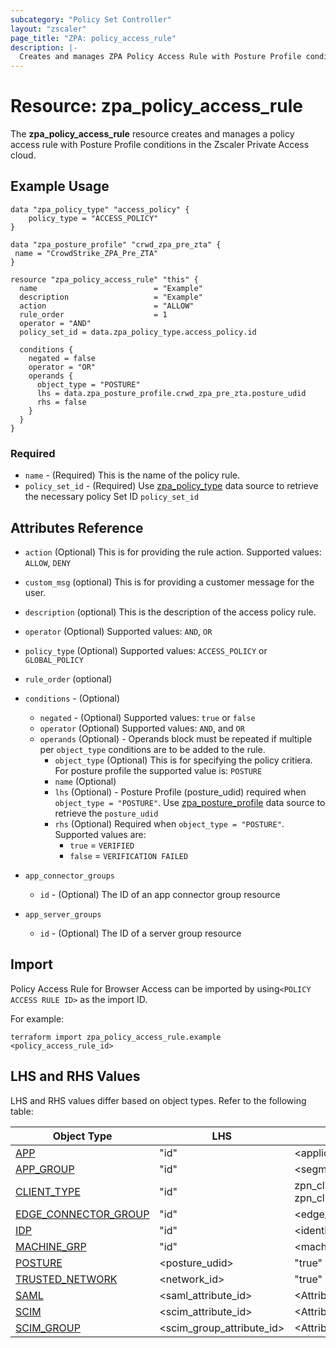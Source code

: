 ```yaml
---
subcategory: "Policy Set Controller"
layout: "zscaler"
page_title: "ZPA: policy_access_rule"
description: |-
  Creates and manages ZPA Policy Access Rule with Posture Profile conditions.
---
```


# Resource: zpa_policy_access_rule

The **zpa_policy_access_rule** resource creates and manages a policy access rule with Posture Profile conditions in the Zscaler Private Access cloud.

## Example Usage

```hcl
data "zpa_policy_type" "access_policy" {
    policy_type = "ACCESS_POLICY"
}

data "zpa_posture_profile" "crwd_zpa_pre_zta" {
 name = "CrowdStrike_ZPA_Pre_ZTA"
}

resource "zpa_policy_access_rule" "this" {
  name                          = "Example"
  description                   = "Example"
  action                        = "ALLOW"
  rule_order                    = 1
  operator = "AND"
  policy_set_id = data.zpa_policy_type.access_policy.id

  conditions {
    negated = false
    operator = "OR"
    operands {
      object_type = "POSTURE"
      lhs = data.zpa_posture_profile.crwd_zpa_pre_zta.posture_udid
      rhs = false
    }
  }
}
```

### Required

* `name` - (Required) This is the name of the policy rule.
* `policy_set_id` - (Required) Use [zpa_policy_type](https://registry.terraform.io/providers/zscaler/zpa/latest/docs/data-sources/zpa_policy_type) data source to retrieve the necessary policy Set ID ``policy_set_id``

## Attributes Reference

* `action` (Optional) This is for providing the rule action. Supported values: ``ALLOW``, ``DENY``
* `custom_msg` (optional) This is for providing a customer message for the user.
* `description` (optional) This is the description of the access policy rule.
* `operator` (Optional) Supported values: ``AND``, ``OR``
* `policy_type` (Optional) Supported values: ``ACCESS_POLICY`` or ``GLOBAL_POLICY``
* `rule_order` (optional)

* `conditions` - (Optional)
  * `negated` - (Optional) Supported values: ``true`` or ``false``
  * `operator` (Optional) Supported values: ``AND``, and ``OR``
  * `operands` (Optional) - Operands block must be repeated if multiple per `object_type` conditions are to be added to the rule.
    * `object_type` (Optional) This is for specifying the policy critiera. For posture profile the supported value is:  `POSTURE`
    * `name` (Optional)
    * `lhs` (Optional) - Posture Profile (posture_udid) required when ``object_type = "POSTURE"``. Use [zpa_posture_profile](https://registry.terraform.io/providers/zscaler/zpa/latest/docs/data-sources/zpa_posture_profile) data source to retrieve the ``posture_udid``
    * `rhs` (Optional) Required when ``object_type = "POSTURE"``. Supported values are:
      * ``true`` = ``VERIFIED``
      * ``false`` = ``VERIFICATION FAILED``

* `app_connector_groups`
  * `id` - (Optional) The ID of an app connector group resource

* `app_server_groups`
  * `id` - (Optional) The ID of a server group resource

## Import

Policy Access Rule for Browser Access can be imported by using`<POLICY ACCESS RULE ID>` as the import ID.

For example:

```shell
terraform import zpa_policy_access_rule.example <policy_access_rule_id>
```

## LHS and RHS Values

LHS and RHS values differ based on object types. Refer to the following table:

| Object Type | LHS| RHS
|----------|-----------|----------
| [APP](https://registry.terraform.io/providers/zscaler/zpa/latest/docs/resources/zpa_application_segment) | "id" | <application_segment_ID> |
| [APP_GROUP](https://registry.terraform.io/providers/zscaler/zpa/latest/docs/resources/zpa_segment_group) | "id" | <segment_group_ID> |
| [CLIENT_TYPE](https://registry.terraform.io/providers/zscaler/zpa/latest/docs/resources/zpa_application_segment_browser_access) | "id" | zpn_client_type_zappl or zpn_client_type_exporter |
| [EDGE_CONNECTOR_GROUP](https://registry.terraform.io/providers/zscaler/zpa/latest/docs/data-sources/zpa_cloud_connector_group) | "id" | <edge_connector_ID> |
| [IDP](https://registry.terraform.io/providers/zscaler/zpa/latest/docs/data-sources/zpa_idp_controller) | "id" | <identity_provider_ID> |
| [MACHINE_GRP](https://registry.terraform.io/providers/zscaler/zpa/latest/docs/data-sources/zpa_machine_group) | "id" | <machine_group_ID> |
| [POSTURE](https://registry.terraform.io/providers/zscaler/zpa/latest/docs/data-sources/zpa_posture_profile) | <posture_udid>  | "true" / "false" |
| [TRUSTED_NETWORK](https://registry.terraform.io/providers/zscaler/zpa/latest/docs/data-sources/zpa_trusted_network) | <network_id>  | "true" |
| [SAML](https://registry.terraform.io/providers/zscaler/zpa/latest/docs/data-sources/zpa_saml_attribute) | <saml_attribute_id>  | <Attribute_value_to_match> |
| [SCIM](https://registry.terraform.io/providers/zscaler/zpa/latest/docs/data-sources/zpa_scim_attribute_header) | <scim_attribute_id>  | <Attribute_value_to_match>  |
| [SCIM_GROUP](https://registry.terraform.io/providers/zscaler/zpa/latest/docs/data-sources/zpa_scim_groups) | <scim_group_attribute_id>  | <Attribute_value_to_match>  |
